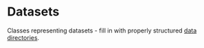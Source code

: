 # Datasets

Classes representing datasets - fill in with properly structured [data directories](../../data/README.md). 